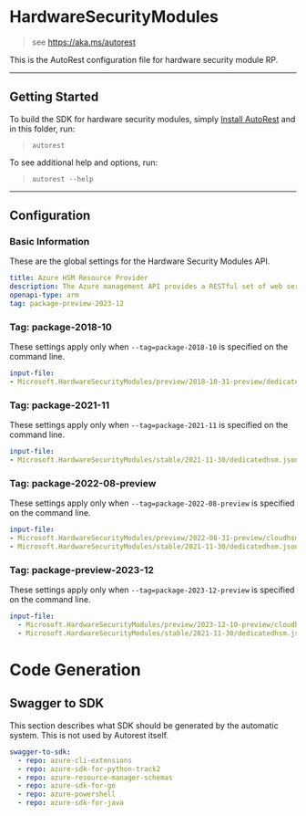 # HardwareSecurityModules

> see https://aka.ms/autorest

This is the AutoRest configuration file for hardware security module RP.

---

## Getting Started

To build the SDK for hardware security modules, simply [Install AutoRest](https://aka.ms/autorest/install) and in this folder, run:

> `autorest`

To see additional help and options, run:

> `autorest --help`

---

## Configuration

### Basic Information

These are the global settings for the Hardware Security Modules API.

``` yaml
title: Azure HSM Resource Provider
description: The Azure management API provides a RESTful set of web services that interact with Azure HSM RP.
openapi-type: arm
tag: package-preview-2023-12
```

### Tag: package-2018-10

These settings apply only when `--tag=package-2018-10` is specified on the command line.

``` yaml $(tag) == 'package-2018-10'
input-file:
- Microsoft.HardwareSecurityModules/preview/2018-10-31-preview/dedicatedhsm.json
```

### Tag: package-2021-11

These settings apply only when `--tag=package-2021-11` is specified on the command line.

``` yaml $(tag) == 'package-2021-11'
input-file:
- Microsoft.HardwareSecurityModules/stable/2021-11-30/dedicatedhsm.json
```

### Tag: package-2022-08-preview

These settings apply only when `--tag=package-2022-08-preview` is specified on the command line.

``` yaml $(tag) == 'package-2022-08-preview'
input-file:
- Microsoft.HardwareSecurityModules/preview/2022-08-31-preview/cloudhsm.json
- Microsoft.HardwareSecurityModules/stable/2021-11-30/dedicatedhsm.json
```

### Tag: package-preview-2023-12

These settings apply only when `--tag=package-2023-12-preview` is specified on the command line.

```yaml $(tag) == 'package-2023-12-preview'
input-file:
  - Microsoft.HardwareSecurityModules/preview/2023-12-10-preview/cloudhsm.json
  - Microsoft.HardwareSecurityModules/stable/2021-11-30/dedicatedhsm.json
```

# Code Generation

## Swagger to SDK

This section describes what SDK should be generated by the automatic system.
This is not used by Autorest itself.

``` yaml $(swagger-to-sdk)
swagger-to-sdk:
  - repo: azure-cli-extensions
  - repo: azure-sdk-for-python-track2
  - repo: azure-resource-manager-schemas
  - repo: azure-sdk-for-go
  - repo: azure-powershell
  - repo: azure-sdk-for-java
```
